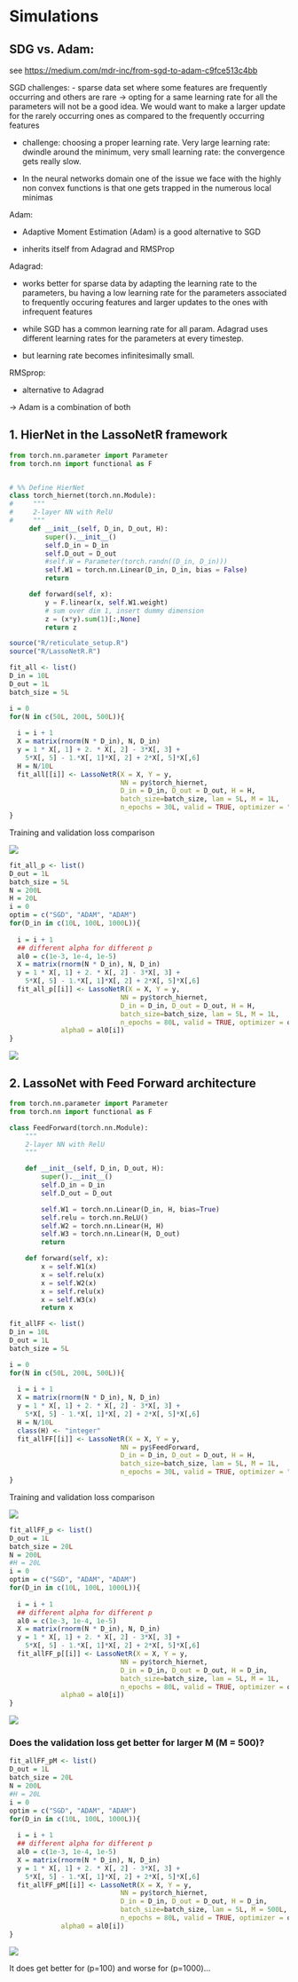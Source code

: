 Simulations
================

## SDG vs. Adam:

see <https://medium.com/mdr-inc/from-sgd-to-adam-c9fce513c4bb>

SGD challenges: - sparse data set where some features are frequently
occurring and others are rare -\> opting for a same learning rate for
all the parameters will not be a good idea. We would want to make a
larger update for the rarely occurring ones as compared to the
frequently occurring features

  - challenge: choosing a proper learning rate. Very large learning
    rate: dwindle around the minimum, very small learning rate: the
    convergence gets really slow.

  - In the neural networks domain one of the issue we face with the
    highly non convex functions is that one gets trapped in the numerous
    local minimas

Adam:

  - Adaptive Moment Estimation (Adam) is a good alternative to SGD

  - inherits itself from Adagrad and RMSProp

Adagrad:

  - works better for sparse data by adapting the learning rate to the
    parameters, bu having a low learning rate for the parameters
    associated to frequently occuring features and larger updates to the
    ones with infrequent features

  - while SGD has a common learning rate for all param. Adagrad uses
    different learning rates for the parameters at every timestep.

  - but learning rate becomes infinitesimally small.

RMSprop:

  - alternative to Adagrad

\-\> Adam is a combination of both

## 1\. HierNet in the LassoNetR framework

``` python
from torch.nn.parameter import Parameter
from torch.nn import functional as F


# %% Define HierNet
class torch_hiernet(torch.nn.Module):
#     """
#     2-layer NN with RelU
#     """
     def __init__(self, D_in, D_out, H):
         super().__init__()
         self.D_in = D_in
         self.D_out = D_out
         #self.W = Parameter(torch.randn((D_in, D_in)))
         self.W1 = torch.nn.Linear(D_in, D_in, bias = False)
         return

     def forward(self, x):
         y = F.linear(x, self.W1.weight)
         # sum over dim 1, insert dummy dimension
         z = (x*y).sum(1)[:,None]
         return z
```

``` r
source("R/reticulate_setup.R")
source("R/LassoNetR.R")
```

``` r
fit_all <- list()
D_in = 10L
D_out = 1L
batch_size = 5L

i = 0
for(N in c(50L, 200L, 500L)){
  
  i = i + 1
  X = matrix(rnorm(N * D_in), N, D_in)
  y = 1 * X[, 1] + 2. * X[, 2] - 3*X[, 3] +
    5*X[, 5] - 1.*X[, 1]*X[, 2] + 2*X[, 5]*X[,6]
  H = N/10L
  fit_all[[i]] <- LassoNetR(X = X, Y = y, 
                            NN = py$torch_hiernet, 
                            D_in = D_in, D_out = D_out, H = H, 
                            batch_size=batch_size, lam = 5L, M = 1L, 
                            n_epochs = 30L, valid = TRUE, optimizer = "SGD")
}
```

Training and validation loss comparison

![](Simulation_examples_files/figure-gfm/unnamed-chunk-8-1.png)<!-- -->

``` r
fit_all_p <- list()
D_out = 1L
batch_size = 5L
N = 200L
H = 20L
i = 0
optim = c("SGD", "ADAM", "ADAM")
for(D_in in c(10L, 100L, 1000L)){
  
  i = i + 1
  ## different alpha for different p
  al0 = c(1e-3, 1e-4, 1e-5)
  X = matrix(rnorm(N * D_in), N, D_in)
  y = 1 * X[, 1] + 2. * X[, 2] - 3*X[, 3] +
    5*X[, 5] - 1.*X[, 1]*X[, 2] + 2*X[, 5]*X[,6]
  fit_all_p[[i]] <- LassoNetR(X = X, Y = y, 
                            NN = py$torch_hiernet, 
                            D_in = D_in, D_out = D_out, H = H, 
                            batch_size=batch_size, lam = 5L, M = 1L, 
                            n_epochs = 80L, valid = TRUE, optimizer = optim[i],
             alpha0 = al0[i])
}
```

![](Simulation_examples_files/figure-gfm/unnamed-chunk-12-1.png)<!-- -->

## 2\. LassoNet with Feed Forward architecture

``` python
from torch.nn.parameter import Parameter
from torch.nn import functional as F

class FeedForward(torch.nn.Module):
    """
    2-layer NN with RelU
    """

    def __init__(self, D_in, D_out, H):
        super().__init__()
        self.D_in = D_in
        self.D_out = D_out

        self.W1 = torch.nn.Linear(D_in, H, bias=True)
        self.relu = torch.nn.ReLU()
        self.W2 = torch.nn.Linear(H, H)
        self.W3 = torch.nn.Linear(H, D_out)
        return

    def forward(self, x):
        x = self.W1(x)
        x = self.relu(x)
        x = self.W2(x)
        x = self.relu(x)
        x = self.W3(x)
        return x
```

``` r
fit_allFF <- list()
D_in = 10L
D_out = 1L
batch_size = 5L

i = 0
for(N in c(50L, 200L, 500L)){
  
  i = i + 1
  X = matrix(rnorm(N * D_in), N, D_in)
  y = 1 * X[, 1] + 2. * X[, 2] - 3*X[, 3] +
    5*X[, 5] - 1.*X[, 1]*X[, 2] + 2*X[, 5]*X[,6]
  H = N/10L
  class(H) <- "integer"
  fit_allFF[[i]] <- LassoNetR(X = X, Y = y, 
                            NN = py$FeedForward, 
                            D_in = D_in, D_out = D_out, H = H, 
                            batch_size=batch_size, lam = 5L, M = 1L, 
                            n_epochs = 30L, valid = TRUE, optimizer = "SGD")
}
```

Training and validation loss comparison

![](Simulation_examples_files/figure-gfm/unnamed-chunk-17-1.png)<!-- -->

``` r
fit_allFF_p <- list()
D_out = 1L
batch_size = 20L
N = 200L
#H = 20L
i = 0
optim = c("SGD", "ADAM", "ADAM")
for(D_in in c(10L, 100L, 1000L)){
  
  i = i + 1
  ## different alpha for different p
  al0 = c(1e-3, 1e-4, 1e-5)
  X = matrix(rnorm(N * D_in), N, D_in)
  y = 1 * X[, 1] + 2. * X[, 2] - 3*X[, 3] +
    5*X[, 5] - 1.*X[, 1]*X[, 2] + 2*X[, 5]*X[,6]
  fit_allFF_p[[i]] <- LassoNetR(X = X, Y = y, 
                            NN = py$torch_hiernet, 
                            D_in = D_in, D_out = D_out, H = D_in, 
                            batch_size=batch_size, lam = 5L, M = 1L, 
                            n_epochs = 80L, valid = TRUE, optimizer = optim[i],
             alpha0 = al0[i])
}
```

![](Simulation_examples_files/figure-gfm/unnamed-chunk-21-1.png)<!-- -->

### Does the validation loss get better for larger M (M = 500)?

``` r
fit_allFF_pM <- list()
D_out = 1L
batch_size = 20L
N = 200L
#H = 20L
i = 0
optim = c("SGD", "ADAM", "ADAM")
for(D_in in c(10L, 100L, 1000L)){
  
  i = i + 1
  ## different alpha for different p
  al0 = c(1e-3, 1e-4, 1e-5)
  X = matrix(rnorm(N * D_in), N, D_in)
  y = 1 * X[, 1] + 2. * X[, 2] - 3*X[, 3] +
    5*X[, 5] - 1.*X[, 1]*X[, 2] + 2*X[, 5]*X[,6]
  fit_allFF_pM[[i]] <- LassoNetR(X = X, Y = y, 
                            NN = py$torch_hiernet, 
                            D_in = D_in, D_out = D_out, H = D_in, 
                            batch_size=batch_size, lam = 5L, M = 500L, 
                            n_epochs = 80L, valid = TRUE, optimizer = optim[i],
             alpha0 = al0[i])
}
```

![](Simulation_examples_files/figure-gfm/unnamed-chunk-25-1.png)<!-- -->

It does get better for \(p=100\) and worse for \(p=1000\)…
